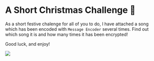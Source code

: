 # A Short Christmas Challenge 🎄

As a short festive chalenge for all of you to do, I have attached a song which has been encoded with `Message Encoder` several times. Find out which song it is and how many times it has been encrypted!

Good luck, and enjoy!

![](https://view-counter.tobyhagan.com/?user=ShashCode2348/A-Short-Christmas-Challenge)
